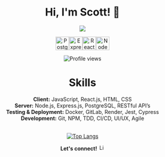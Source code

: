 <h1 align="center"> Hi, I'm Scott! 👋</h1>
<p align="center">
  <a href="https://github.com/DenverCoder1/readme-typing-svg">
  <img src="https://readme-typing-svg.herokuapp.com?lines=Full+stack+developer;B.S.+in+Software+Development+Graduate;Currently+using+the+PERN+stack;Based+in+Seattle,+WA&center=true&width=500&height=75">
  
  </a>
</p>

<div align="center">

[<img src="https://raw.githubusercontent.com/danielcranney/readme-generator/main/public/icons/skills/postgresql-colored.svg" width="36" height="36" alt="PostgreSQL" />](https://www.postgresql.org/)[<img src="https://raw.githubusercontent.com/danielcranney/readme-generator/main/public/icons/skills/express-colored.svg" width="36" height="36" alt="Express" />](https://expressjs.com/)[<img src="https://raw.githubusercontent.com/danielcranney/readme-generator/main/public/icons/skills/react-colored.svg" width="36" height="36" alt="React" />](https://react.dev/)[<img src="https://raw.githubusercontent.com/danielcranney/readme-generator/main/public/icons/skills/nodejs-colored.svg" width="36" height="36" alt="NodeJS" />](https://nodejs.org/en/)

</div>

<p align="center">
  <img src="https://komarev.com/ghpvc/?username=shannonscotta&style=for-the-badge&color=blue" alt="Profile views" />
</p>

<h1 align="center"> Skills </h1>

<div align="center">
<strong>Client:</strong> JavaScript, React.js, HTML, CSS </br>
<strong>Server:</strong> Node.js, Express.js, PostgreSQL, RESTful API’s  </br>
<strong>Testing & Deployment:</strong> Docker, GitLab, Render, Jest, Cypress </br>
<strong>Development:</strong> Git, NPM, TDD, CI/CD, UI/UX, Agile </br>
</div>
<br>
<div align="center">

[![Top Langs](https://github-readme-stats.vercel.app/api/top-langs/?username=shannonscotta&layout=donut-vertical)](https://github.com/shannonscotta/github-readme-stats)

</div>

<div align="center">

<span><strong>Let's connect!</strong></span> [<img src="https://raw.githubusercontent.com/danielcranney/readme-generator/main/public/icons/socials/linkedin.svg" width="16" height="16" alt="LinkedIn" />](https://www.linkedin.com/in/shannonscotta)

</div>
